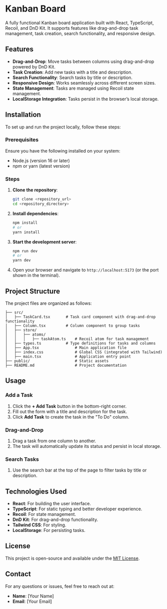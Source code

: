 # Kanban Board

A fully functional Kanban board application built with React, TypeScript, Recoil, and DnD Kit. It supports features like drag-and-drop task management, task creation, search functionality, and responsive design.

## Features

- **Drag-and-Drop**: Move tasks between columns using drag-and-drop powered by DnD Kit.
- **Task Creation**: Add new tasks with a title and description.
- **Search Functionality**: Search tasks by title or description.
- **Responsive Design**: Works seamlessly across different screen sizes.
- **State Management**: Tasks are managed using Recoil state management.
- **LocalStorage Integration**: Tasks persist in the browser’s local storage.

## Installation

To set up and run the project locally, follow these steps:

### Prerequisites

Ensure you have the following installed on your system:

- Node.js (version 16 or later)
- npm or yarn (latest version)

### Steps

1. **Clone the repository**:
   ```bash
   git clone <repository_url>
   cd <repository_directory>
   ```

2. **Install dependencies**:
   ```bash
   npm install
   # or
   yarn install
   ```

3. **Start the development server**:
   ```bash
   npm run dev
   # or
   yarn dev
   ```

4. Open your browser and navigate to `http://localhost:5173` (or the port shown in the terminal).

## Project Structure

The project files are organized as follows:

```
├── src/
│   ├── TaskCard.tsx       # Task card component with drag-and-drop functionality
│   ├── Column.tsx         # Column component to group tasks
│   ├── store/
│   │   ├── atoms/
│   │   │   ├── taskAtom.ts    # Recoil atom for task management
│   ├── types.ts           # Type definitions for tasks and columns
│   ├── App.tsx                # Main application file
│   ├── index.css              # Global CSS (integrated with Tailwind)
│   ├── main.tsx               # Application entry point
├── public/                    # Static assets
├── README.md                  # Project documentation
```

## Usage

### Add a Task

1. Click the **+ Add Task** button in the bottom-right corner.
2. Fill out the form with a title and description for the task.
3. Click **Add Task** to create the task in the "To Do" column.

### Drag-and-Drop

1. Drag a task from one column to another.
2. The task will automatically update its status and persist in local storage.

### Search Tasks

1. Use the search bar at the top of the page to filter tasks by title or description.

## Technologies Used

- **React**: For building the user interface.
- **TypeScript**: For static typing and better developer experience.
- **Recoil**: For state management.
- **DnD Kit**: For drag-and-drop functionality.
- **Tailwind CSS**: For styling.
- **LocalStorage**: For persisting tasks.

## License

This project is open-source and available under the [MIT License](LICENSE).

## Contact

For any questions or issues, feel free to reach out at:
- **Name**: [Your Name]
- **Email**: [Your Email]
